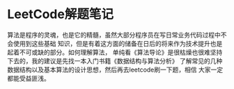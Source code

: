 LeetCode解题笔记
============

算法是程序的灵魂，也是它的精髓，虽然大部分程序员在写日常业务代码过程中不会使用到这些基础
知识，但是有着这方面的储备在日后的将来作为技术提升也是起着不可或缺的部分。如何理解算法，
单纯看《算法导论》是很枯燥也很难坚持下去的，我的建议是先找一本入门书籍《数据结构与算法分析》
了解常见的几种数据结构以及基本算法的设计思想，然后再去leetcode刷一下题，相信
大家一定都能受益匪浅。

